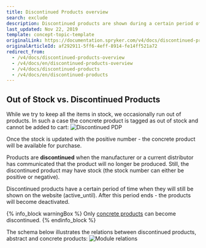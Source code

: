 ```yaml
---
title: Discontinued Products overview
search: exclude
description: Discontinued products are shown during a certain period of time after the manufacturer or a distributor announces that the product is no longer produced.
last_updated: Nov 22, 2019
template: concept-topic-template
originalLink: https://documentation.spryker.com/v4/docs/discontinued-products-overview
originalArticleId: af292911-5ff6-4eff-8914-fe14ff521a72
redirect_from:
  - /v4/docs/discontinued-products-overview
  - /v4/docs/en/discontinued-products-overview
  - /v4/docs/discontinued-products
  - /v4/docs/en/discontinued-products
---
```


## Out of Stock vs. Discontinued Products
While we try to keep all the items in stock, we occasionally run out of products. In such a case the concrete product is tagged as out of stock and cannot be added to cart:
![Discontinued PDP](https://spryker.s3.eu-central-1.amazonaws.com/docs/Features/Product+Management/Discontinued+Products/Discontinued+Products+Feature+Overview/discontinued-pdp-page.png) 

Once the stock is updated with the positive number - the concrete product will be available for purchase.

Products are **discontinued** when the manufacturer or a current distributor has communicated that the product will no longer be produced. Still, the discontinued product may have stock (the stock number can either be positive or negative).

Discontinued products have a certain period of time when they will still be shown on the website (active_until). After this period ends - the products will become deactivated.

{% info_block warningBox %}
Only [concrete products](/docs/scos/user/features/{{page.version}}/product-feature-overview/product-feature-overview.html) can become discontinued.
{% endinfo_block %}

The schema below illustrates the relations between discontinued products, abstract and concrete products:
![Module relations](https://spryker.s3.eu-central-1.amazonaws.com/docs/Features/Product+Management/Discontinued+Products/Discontinued+Products+Feature+Overview/discontinued-schema.png) 

<!-- Last review date: Mar 1, 2019-- by Ahmed Sabaa, Yuliia Boiko -->
